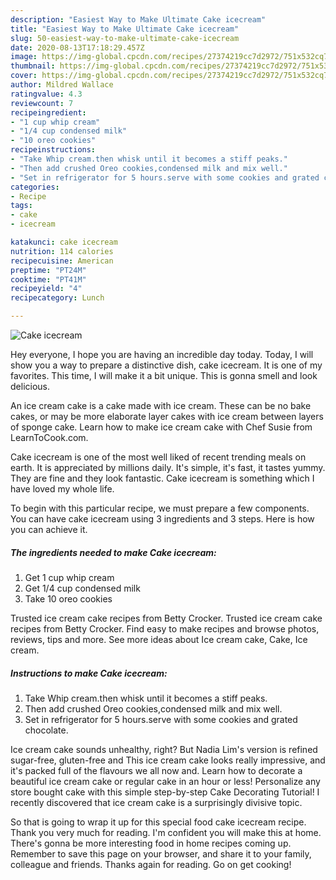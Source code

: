 ```yaml
---
description: "Easiest Way to Make Ultimate Cake icecream"
title: "Easiest Way to Make Ultimate Cake icecream"
slug: 50-easiest-way-to-make-ultimate-cake-icecream
date: 2020-08-13T17:18:29.457Z
image: https://img-global.cpcdn.com/recipes/27374219cc7d2972/751x532cq70/cake-icecream-recipe-main-photo.jpg
thumbnail: https://img-global.cpcdn.com/recipes/27374219cc7d2972/751x532cq70/cake-icecream-recipe-main-photo.jpg
cover: https://img-global.cpcdn.com/recipes/27374219cc7d2972/751x532cq70/cake-icecream-recipe-main-photo.jpg
author: Mildred Wallace
ratingvalue: 4.3
reviewcount: 7
recipeingredient:
- "1 cup whip cream"
- "1/4 cup condensed milk"
- "10 oreo cookies"
recipeinstructions:
- "Take Whip cream.then whisk until it becomes a stiff peaks."
- "Then add crushed Oreo cookies,condensed milk and mix well."
- "Set in refrigerator for 5 hours.serve with some cookies and grated chocolate."
categories:
- Recipe
tags:
- cake
- icecream

katakunci: cake icecream 
nutrition: 114 calories
recipecuisine: American
preptime: "PT24M"
cooktime: "PT41M"
recipeyield: "4"
recipecategory: Lunch

---
```



![Cake icecream](https://img-global.cpcdn.com/recipes/27374219cc7d2972/751x532cq70/cake-icecream-recipe-main-photo.jpg)

Hey everyone, I hope you are having an incredible day today. Today, I will show you a way to prepare a distinctive dish, cake icecream. It is one of my favorites. This time, I will make it a bit unique. This is gonna smell and look delicious.

An ice cream cake is a cake made with ice cream. These can be no bake cakes, or may be more elaborate layer cakes with ice cream between layers of sponge cake. Learn how to make ice cream cake with Chef Susie from LearnToCook.com.

Cake icecream is one of the most well liked of recent trending meals on earth. It is appreciated by millions daily. It's simple, it's fast, it tastes yummy. They are fine and they look fantastic. Cake icecream is something which I have loved my whole life.


To begin with this particular recipe, we must prepare a few components. You can have cake icecream using 3 ingredients and 3 steps. Here is how you can achieve it.

<!--inarticleads1-->

##### The ingredients needed to make Cake icecream:

1. Get 1 cup whip cream
1. Get 1/4 cup condensed milk
1. Take 10 oreo cookies


Trusted ice cream cake recipes from Betty Crocker. Trusted ice cream cake recipes from Betty Crocker. Find easy to make recipes and browse photos, reviews, tips and more. See more ideas about Ice cream cake, Cake, Ice cream. 

<!--inarticleads2-->

##### Instructions to make Cake icecream:

1. Take Whip cream.then whisk until it becomes a stiff peaks.
1. Then add crushed Oreo cookies,condensed milk and mix well.
1. Set in refrigerator for 5 hours.serve with some cookies and grated chocolate.


Ice cream cake sounds unhealthy, right? But Nadia Lim&#39;s version is refined sugar-free, gluten-free and This ice cream cake looks really impressive, and it&#39;s packed full of the flavours we all now and. Learn how to decorate a beautiful ice cream cake or regular cake in an hour or less! Personalize any store bought cake with this simple step-by-step Cake Decorating Tutorial! I recently discovered that ice cream cake is a surprisingly divisive topic. 

So that is going to wrap it up for this special food cake icecream recipe. Thank you very much for reading. I'm confident you will make this at home. There's gonna be more interesting food in home recipes coming up. Remember to save this page on your browser, and share it to your family, colleague and friends. Thanks again for reading. Go on get cooking!
